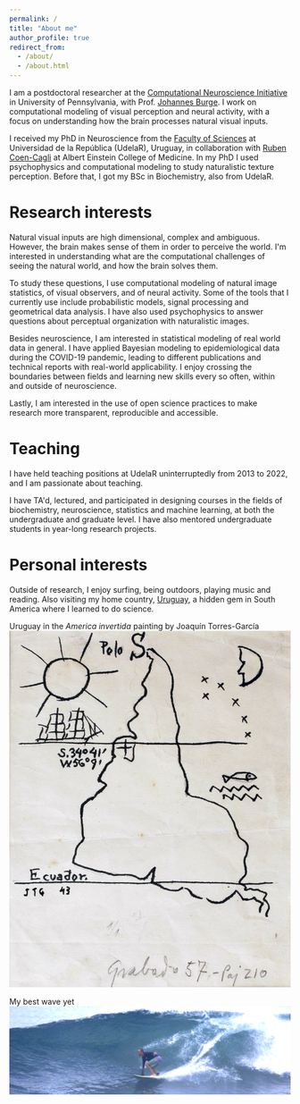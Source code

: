 ```yaml
---
permalink: /
title: "About me"
author_profile: true
redirect_from: 
  - /about/
  - /about.html
---
```


I am a postdoctoral researcher 
at the [Computational Neuroscience Initiative](https://cni.upenn.edu/)
in University of Pennsylvania, with Prof. 
[Johannes Burge](https://jburge.psych.upenn.edu/). I work on
computational modeling of visual perception and neural activity,
with a focus on understanding how the brain processes natural
visual inputs.

I received my PhD in Neuroscience from the [Faculty of Sciences](https://www.fcien.edu.uy/) at
Universidad de la República (UdelaR), Uruguay, in collaboration 
with [Ruben Coen-Cagli](https://sites.google.com/site/rubencoencagli/)
at Albert Einstein College of Medicine.
In my PhD I used psychophysics and computational modeling to
study naturalistic texture perception. Before that, I got my BSc in
Biochemistry, also from UdelaR.

Research interests
======

Natural visual inputs are high dimensional, complex and ambiguous.
However, the brain makes sense of them in order to
perceive the world. I'm interested in understanding what are
the computational challenges of seeing the natural world,
and how the brain solves them.

To study these questions, I use computational modeling of
natural image statistics, of visual observers, and of neural
activity. Some of the tools that I currently use 
include probabilistic models, signal processing and
geometrical data analysis. I have also used psychophysics
to answer questions about perceptual organization with
naturalistic images.

Besides neuroscience, I am interested in statistical modeling
of real world data in general. I have applied Bayesian
modeling to epidemiological data during the
COVID-19 pandemic, leading to different publications and
technical reports with real-world applicability.
I enjoy crossing the boundaries between fields and learning
new skills every so often, within and outside of neuroscience.

Lastly, I am interested in the use of open science practices
to make research more transparent, reproducible and accessible.


Teaching
======

I have held teaching positions at UdelaR uninterruptedly
from 2013 to 2022, and I am passionate about teaching.

I have TA'd, lectured, and participated in designing courses
in the fields of biochemistry, neuroscience,
statistics and machine learning, at both the undergraduate
and graduate level. I have also mentored undergraduate students
in year-long research projects.

Personal interests
======

Outside of research, I enjoy surfing, being outdoors, playing music
and reading. Also visiting my home country, [Uruguay](https://uruguaynatural.com/en/),
a hidden gem in South America where I learned to do science.

Uruguay in the *America invertida* painting by Joaquín Torres-García
![Uruguay in the 'America invertida' painting by Joaquín Torres-García](/images/america_invertida.jpg)

My best wave yet
![My best wave yet](/images/surf.png)

